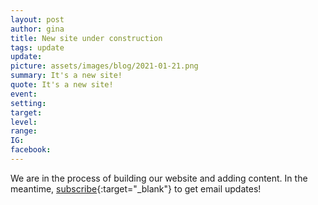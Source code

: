 ```yaml
---
layout: post
author: gina
title: New site under construction
tags: update
update: 
picture: assets/images/blog/2021-01-21.png
summary: It's a new site!
quote: It's a new site!
event:
setting:
target:
level:
range:
IG:
facebook:
---
```


We are in the process of building our website and adding content. In the meantime, [subscribe](http://eepurl.com/hojSrv){:target="_blank"} to get email updates!
